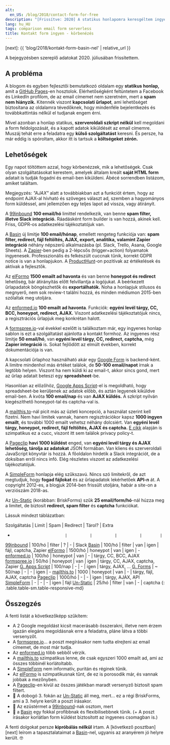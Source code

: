 ```yaml
---
alt:
  en_US: /blog/2018/contact-form-for-free
description: "[Frissítve: 2020] A statikus honlapomra keresgéltem ingyenes kontakt form megoldásokat. Ebben a posztban összehasonlítom a szolgáltatásokat, amiket találtam."
lang: hu_HU
tags: comparison email form serverless
title: Kontakt form ingyen - körbenézés
---
```

[next]: {{ 'blog/2018/kontakt-form-basin-nel' | relative_url }}

A bejegyzésben szereplő adatokat 2020. júliusában frissítettem.

## A probléma

A blogom és egyben fejlesztői bemutatkozó oldalam egy **statikus honlap,** amit a [GitHub Pages][gh-pages]-en hosztolok. Elérhetőségként feltüntetem a Facebook és LinkedIn profilom, de az email címemet nem szeretném, mert a **spam nem hiányzik.** Kitennék viszont **kapcsolati űrlapot**, ami lehetőséget biztosítana az oldalamra tévedőknek, hogy mindenféle bejelentkezés és továbbkattintás nélkül el tudjanak engem érni.

Mivel azonban a honlap statikus, **szerveroldali szkript nélkül** kell megoldani a form feldolgozását, és a kapott adatok kiküldését az email címemre. Muszáj tehát erre a feladatra egy **külső szolgáltatást** keresni. És persze, ha már eddig is spóroltam, akkor itt is tartsuk a **költségeket zérón.**



## Lehetőségek

Egy napot töltöttem azzal, hogy körbenézzek, mik a lehetőségek. Csak olyan szolgáltatásokat kerestem, amelyek általam kreált **saját HTML form** adatait is tudják fogadni és email-ben kiküldeni. Ábécé sorrendben listázom, amiket találtam.

Megjegyzés: *"AJAX"* alatt a továbbiakban azt a funkciót értem, hogy az endpoint AJAX-al hívható és szöveges választ ad, szemben a hagyományos form küldéssel, ami jellemzően egy teljes lapot ad vissza, vagy átirányít.

A [99inbound][99inbound] **100 email/hó** limittel rendelkezik, van benne **spam filter, illetve Slack integráció.** Ráadásként form builder is van hozzá, akinek kell. Friss, GDPR-os adatkezelési tájékoztatójuk van.

A [Basin][basin] új limitje **100 email/hónap**, emellett rengeteg funkciója van: **spam filter, redirect, fájl feltöltés, AJAX, export, analitika, valamint Zapier integráció** néhány népszerű alkalmazásba (pl. Slack, Trello, Asana, Google Sheets). A [Zapier][zapier]-ben pedig a 2-lépcsős (trigger+action) folyamatok ingyenesek. Professzionális és felkészült cuccnak tűnik, korrekt GDPR notice is van a honlapjukon. A [ProductHunt][ph-basin]-on pozitívak az értékelések és aktívak a fejlesztők.

Az [elFormo][elFormo] **1500 emailt ad havonta** és van benne **honeypot és redirect** lehetőség, bár átirányítás előtt felvillantja a logójukat. A beérkezett űrlapadatok böngészhetők és **exportálhatók.** Noha a honlapjuk stílusos és megnyerő, nem sok review-t találni hozzá, és minden médiumon 2015-ben szólaltak meg utoljára.

Az [enformed.io][enformed.io] **100 emailt ad havonta**. Funkciók: **egyéni levél tárgy, CC, BCC, honeypot, redirect, AJAX.** Viszont adatkezelési tájékoztatójuk nincs, a regisztrációs űrlapjuk meg konkrétan halott.

A [formspree.io][formspree.io]-val évekkel ezelőtt is találkoztam már, egy ingyenes honlap sablon is ezt a szolgáltatást ajánlotta a kontakt formhoz. Az ingyenes rész limitje **50 email/hó**, van **egyéni levél tárgy, CC, redirect, captcha,** még **Zapier integráció** is. Sokat fejlődött az elmúlt években, korrekt dokumentációja is van.

A kapcsolati űrlaphoz használható akár egy [Google Form][g-forms] is backend-ként. A limitre mindenhol más értéket találok, de **50-100 email/napot** írnak a legtöbb helyen. Viszont ha nem küldi ki az email-t, akkor sincs gond, mert az űrlap adatait beteszi egy **spreadsheet**-be.

Hasonlóan az előzőhöz, [Google Apps Script][g-script]-el is megoldható, hogy spreadsheet-be kerüljenek az adatok előbb, és aztán legyenek kiküldve email-ben. A kvóta **100 email/nap** és van **AJAX küldés.** A szkript nyilván kiegészíthető honeypot-tal és captcha-val is.

A [mailthis.to][mailthis.to]-nál picit más az üzleti koncepció, a használat szerint kell fizetni. Nem havi limitek vannak, hanem regisztrációkor kapsz **1000 ingyen emailt**, és további 1000 emailt vehetsz néhány dolcsiért. Van **egyéni levél tárgy, honeypot, redirect, fájl feltöltés, AJAX és captcha.** [E cikk](https://medium.com/@jamesfuthey/running-a-free-email-api-for-2-years-a39188e19985) alapján is szimpatikus ez a cucc, viszont itt sem találok privacy policy-t.

A [Pageclip][pageclip] **havi 1000 küldést** enged, van **egyéni levél tárgy és AJAX lehetőség, tárolja az adatokat** JSON formában. Van kliens és szerveroldali JavaScript könyvtár is hozzá. A főoldalon hirdetik a Slack integrációt, de a doksiban erről nincs infó. Elég részletes viszont az adatkezelési tájékoztatójuk.

A [SimpleForm][simpleform] honlapja elég szűkszavú. Nincs szó limitekről, de azt megtudjuk, hogy **fogad fájlokat** és az űrlapadatok lekérhetőek **API-n** át. A copyright 2012-es, a blogjuk 2014-ben frissült utoljára, habár a site-on a verziószám 2018-as.

Az [Un-Static][unstatic] (korábban: BriskForms) szűk **25 email/form/hó**-nál húzza meg a limitet, de biztosít **redirect, spam filter** és **captcha** funkciókat.

Lássuk mindezt táblázatban:

Szolgáltatás                 | Limit    | Spam     | Redirect | Tárol? | Extra
-                            |          |          |          |        |
[99inbound][99inbound]       |  100/hó  | filter   | ?        | -      | Slack
[Basin][basin]               |  100/hó  | filter   | van      | igen   | fájl, captcha, Zapier
[elFormo][elFormo]           | 1500/hó  | honeypot | van      | igen   | -
[enformed.io][enformed.io]   |  100/hó  | honeypot | van      | -      | tárgy, CC, BCC, AJAX
[formspree.io][formspree.io] |   50/hó  | honeypot | van      | igen   | tárgy, CC, AJAX, captcha, Zapier
[G. Apps Script][g-script]   |  100/nap | -        | -        | igen   | tárgy, AJAX, ...
[G. Forms][g-forms]          | ~ 50/nap | -        | -        | igen   | -
[mailthis.to][mailthis.to]   | 1000     | honeypot | van      | -      | tárgy, fájl, AJAX, captcha
[Pageclip][pageclip]         | 1000/hó  | -        | -        | igen   | tárgy, AJAX, API
[SimpleForm][simpleform]     | -        | -        | -        | igen   | fájl
[Un-Static][unstatic]        |   25/hó  | filter   | van      | -      | captcha
{: .table.table-sm.table-responsive-md}



## Összegzés

A fenti listát a következőképp szűkítem:

* A 2 Google megoldást kicsit macerásabb összerakni, illetve nem érzem igazán elegáns megoldásnak erre a feladatra, pláne látva a többi versenyzőt.
* A [formspree.io][formspree.io]... a poszt megírásakor nem tudta elrejteni az email címemet, de most már tudja.
* Az [enformed.io][enformed.io] több sebből vérzik.
* A [mailthis.to][mailthis.to] szimpatikus lenne, de csak egyszeri 1000 emailt ad, ami az összes többinél korlátoltabb.
* A [SimpleForm][simpleform] nem informatív, puritán és réginek tűnik.
* Az [elFormo][elFormo] is szimpatikusnak tűnt, de ez is porosodik már, és vannak jobbak a mezőnyben.
* A [Pageclip][pageclip]-en kívül az összes játékban maradt versenyző biztosít spam filtert.
* 🥉 A dobogó 3. fokán az [Un-Static][unstatic] áll meg, mert... ez a régi BriskForms, ami a 3. helyre került a poszt írásakor.
* 🥈 Az ezüstérmet a [99inbound][99inbound]-nak osztom, mert
* 🥇 a [Basin][basin] egy fokkal profibbnak és flexibilisebbnek tűnik. (+ A poszt írásakor korlátlan form küldést biztosított az ingyenes csomagban is.)

A fenti dolgokat persze **kipróbálás nélkül** írtam. A [következő posztban][next] leírom a tapasztalataimat a [Basin][basin]-nel, ugyanis az aranyérem jó helyre került. 🤓



[99inbound]: https://www.99inbound.com/
[basin]: https://usebasin.com/
[elFormo]: https://www.elformo.com/
[enformed.io]: http://www.enformed.io/
[formspree.io]: https://formspree.io/
[g-forms]: https://github.com/toperkin/staticFormEmails
[g-script]: https://github.com/dwyl/learn-to-send-email-via-google-script-html-no-server
[gh-pages]: https://pages.github.com/
[mailthis.to]: https://mailthis.to/
[pageclip]: https://pageclip.co/
[ph-basin]: https://www.producthunt.com/posts/basin
[simpleform]: https://getsimpleform.com/
[unstatic]: https://un-static.com/
[zapier]: https://zapier.com/